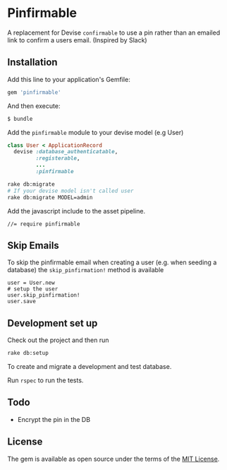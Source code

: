 # Pinfirmable
A replacement for Devise `confirmable` to use a pin rather than an emailed link to confirm a users email. (Inspired by Slack)

## Installation
Add this line to your application's Gemfile:

```ruby
gem 'pinfirmable'
```
And then execute:
```bash
$ bundle
```
Add the `pinfirmable` module to your devise model (e.g User)
```ruby
class User < ApplicationRecord
  devise :database_authenticatable,
         :registerable,
         ...
         :pinfirmable
```
```bash
rake db:migrate
# If your devise model isn't called user
rake db:migrate MODEL=admin
```
Add the javascript include to the asset pipeline.
```
//= require pinfirmable
```

## Skip Emails

To skip the pinfirmable email when creating a user (e.g. when seeding a database) the `skip_pinfirmation!` method is available
 
 ```
 user = User.new
 # setup the user
 user.skip_pinfirmation!
 user.save
 ```

## Development set up

Check out the project and then run
```bash
rake db:setup
```
To create and migrate a development and test database.

Run ```rspec``` to run the tests.

## Todo
 - Encrypt the pin in the DB

## License
The gem is available as open source under the terms of the [MIT License](http://opensource.org/licenses/MIT).
